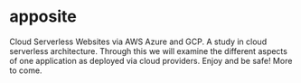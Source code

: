 # apposite
Cloud Serverless Websites via AWS Azure and GCP.  A study in cloud serverless architecture.  Through this we will examine the different aspects of one application as deployed via cloud providers.  Enjoy and be safe!  More to come. 
